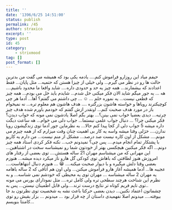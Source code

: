 ```yaml
---
title: ''
date: '1396/6/25 14:51:00'
status: publish
permalink: /45
author: straxico
excerpt: ''
type: post
id: 45
category:
    - strixmood
tag: []
post_format: []
---
```

<div>حیفم میاد این روزارو فراموش کنم…. یادمه یکی بود که همیشه می گفت من بدترین حالت ها رو در نظر می گیرم… ولی خیلی از چیزا هستن که حتمیه… مثل پایان… فقط اعدادند که بیشمارند… همه چیز یه حد و حدودی داره…. شاید واقعا ما محدود باشیم…. هه … یه جور میگم شاید الان فکر میکنی خل شدم… شایدم باید خل می بودم… همه چیز که قطعی نیست… یه نموره خلم … ☺ … چی داشتم می گفتم؟ آها… آدما هر چی کوچیکترند رویاها و خواسته هاشون بزرگتره …. هدف هاشون هم معلوم تره… نه نمیخوام باز در مورد هدف صحبت کنم… اونقدر ازش گفتم که خودمم باورم شده هدف چیز چرتیه… دیدی بعضیا خواب نمی بینن؟… بهتر بگم اصلا یادشون نمی مونه که خواب دیدن؟ فکر میکنی چرا؟ … دنبال جواب علمی نیستما… جواب دلی می خوام… هه ساعت دیگت داره میشه 5 جواب دلی از کجا پیدا کنم حالا… به نظرماین جور آدما توی زندگیشون رویا ندارن…. خژلی وقتا میشه واسه یه کار بی اهمیت چنان وقت میزارم که از همه چیزم می مونم…. مشکل از اون کاره نیست صد درصد… مشکل از منم نیست… من دارم یه کاریو با پشتکار تمام انجام میدم…. پس چی؟ نمیدونم خب… نکنه فکر کردی استاد همه چیز دونم… اگه فکر میکنین هیچکسی بهتر از خودتون شما رو نمیشناسه سخت در اشتباهین… این مهرانی که من میشناسم مهران 21 ساله هستش…. توی بعضی از رفتار های امروزش هنوز لطافتی که باهاش توی کودکی گل هارو ناز میکرد دیده میشه… هنوزم بعضی وقتا دلش میگیره و با دیوار صحبت میکنه…. 😀 … هنوزم دنبال انتهاهاست…. عجیبه ها… آدما همیشه آغاز هارو فراموش میکنن… ولی اون هم اتاقی که 2 ساله باهامه یه مهران 2 ساله میشناسه … مهران توی یه محیطی که خودشم نمی شناسه… و به نظرم این شناخت هرچند سطحی تره ولی کامل تره…. مثل نمودارای بورس می مونه ..توی تایم فریم کوتاه تر نتایج درست ترند….ولی قابل اطمینان نیستن… پس به چشماتون اعتماد نکنین… دیدن بعضی حرکتا باعث نشه یه شخصیت توی نظرتون بد جا بیوفته…. میدونم اصلا نفهمیدی داستان از چه قرار بود … میدونم … بزار بقیش رو توی کامنتا بنویسم…</div>
